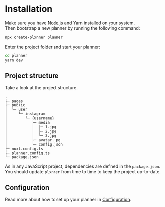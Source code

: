 # Installation

Make sure you have [Node.js](https://nodejs.org/en/download) and Yarn installed on your system.  
Then bootstrap a new planner by running the following command:

```bash
npx create-plxnner planner
```

Enter the project folder and start your planner:

```bash
cd planner
yarn dev
```

## Project structure

Take a look at the project structure.

```
.
├─ pages
├─ public
│  └─ user
│     └─ instagram
│        └─ {username}
│           ├─ media
│           │  ├─ 1.jpg
│           │  ├─ 2.jpg
│           │  └─ 3.jpg
│           ├─ avatar.jpg
│           └─ config.json
├─ nuxt.config.ts
├─ planner.config.ts
└─ package.json
```

As in any JavaScript project, dependencies are defined in the `package.json`.  
You should update `plxnner` from time to time to keep the project up-to-date.

## Configuration

Read more about how to set up your planner in [Configuration](getting-started#configuration).